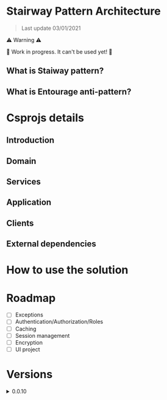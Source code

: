 ﻿# Stairway Pattern Architecture
> Last update 03/01/2021

⚠️ Warning ⚠️

🚧 Work in progress. It can't be used yet! 🚧 	   

## What is Staiway pattern?

## What is Entourage anti-pattern?

# Csprojs details

## Introduction

## Domain

## Services

## Application

## Clients

## External dependencies

# How to use the solution

# Roadmap

- [ ] Exceptions
- [ ] Authentication/Authorization/Roles
- [ ] Caching 
- [ ] Session management
- [ ] Encryption
- [ ] UI project

# Versions

<details>
  <summary>0.0.10</summary>
  
  ## Heading
  1. A numbered
  2. list
     * With some
     * Sub bullets
</details>
